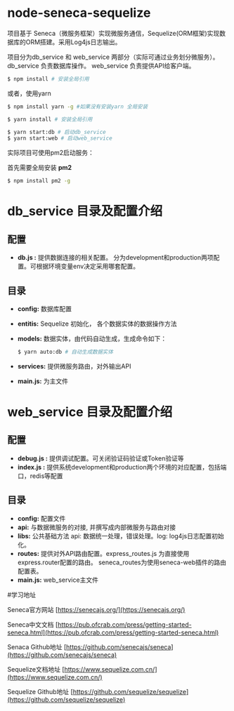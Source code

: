 # node-seneca-sequelize
项目基于 Seneca（微服务框架）实现微服务通信，Sequelize(ORM框架)实现数据库的ORM搭建。采用Log4js日志输出。

项目分为db_service 和 web_service 两部分（实际可通过业务划分微服务）。
db_service 负责数据库操作。
web_service 负责提供API给客户端。

```sh
$ npm install # 安装全局引用
```
或者，使用yarn

```sh
$ npm install yarn -g #如果没有安装yarn 全局安装

$ yarn install # 安装全局引用
```

```sh
$ yarn start:db # 启动db_service
$ yarn start:web # 启动web_service
```

实际项目可使用pm2启动服务：

首先需要全局安装 __pm2__

```sh
$ npm install pm2 -g 
```

# db_service 目录及配置介绍

## 配置

- __db.js :__ 提供数据连接的相关配置。 分为development和production两项配置。可根据环境变量env决定采用哪套配置。



## 目录
- __config:__ 数据库配置
- __entitis:__ Sequelize 初始化， 各个数据实体的数据操作方法
- __models:__ 数据实体，由代码自动生成，生成命令如下：

    ```sh
    $ yarn auto:db # 自动生成数据实体
    ```

- __services:__ 提供微服务路由，对外输出API
- __main.js:__ 为主文件

# web_service 目录及配置介绍
## 配置
- __debug.js :__ 提供调试配置。可关闭验证码验证或Token验证等
- __index.js :__ 提供系统development和production两个环境的对应配置，包括端口，redis等配置

## 目录
- __config:__ 配置文件
- __api:__ 与数据微服务的对接, 并撰写成内部微服务与路由对接
- __libs:__ 公共基础方法 api: 数据统一处理，错误处理。log: log4js日志配置初始化。
- __routes:__ 提供对外API路由配置。express_routes.js 为直接使用express.router配置的路由。 seneca_routes为使用seneca-web插件的路由配置表。
- __main.js:__ web_service主文件



#学习地址

Seneca官方网站 [https://senecajs.org/](https://senecajs.org/)

Seneca中文文档 [https://pub.ofcrab.com/press/getting-started-seneca.html](https://pub.ofcrab.com/press/getting-started-seneca.html)

Senaca Github地址 [https://github.com/senecajs/seneca](https://github.com/senecajs/seneca)

Sequelize文档地址 [https://www.sequelize.com.cn/](https://www.sequelize.com.cn/)

Sequelize Github地址 [https://github.com/sequelize/sequelize](https://github.com/sequelize/sequelize)



